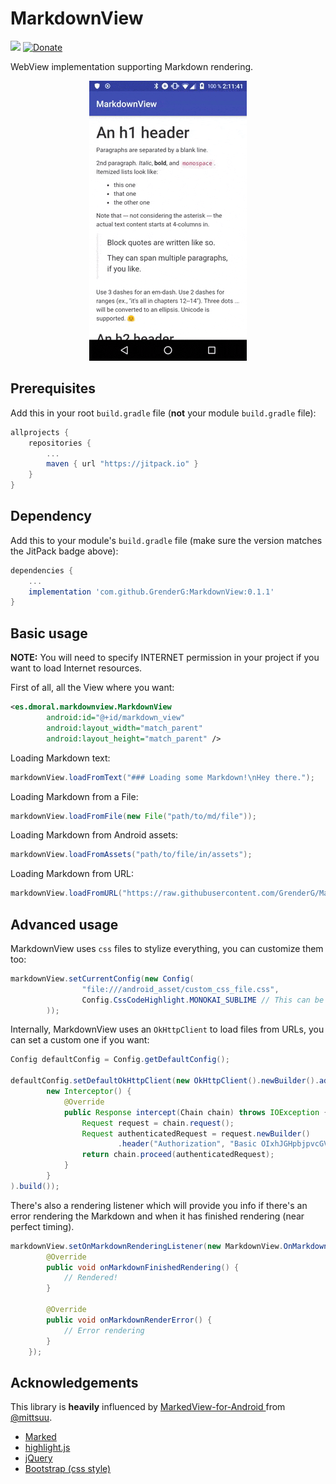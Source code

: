 # MarkdownView
[![](https://jitpack.io/v/GrenderG/MarkdownView.svg)](https://jitpack.io/#GrenderG/MarkdownView) [![Donate](https://img.shields.io/badge/Donate-PayPal-green.svg)](https://www.paypal.me/grenderg)

WebView implementation supporting Markdown rendering.

<div align="center">
	<img src="https://raw.githubusercontent.com/GrenderG/MarkdownView/master/art/demo.gif">
</div>

## Prerequisites

Add this in your root `build.gradle` file (**not** your module `build.gradle` file):

```gradle
allprojects {
	repositories {
		...
		maven { url "https://jitpack.io" }
	}
}
```

## Dependency

Add this to your module's `build.gradle` file (make sure the version matches the JitPack badge above):

```gradle
dependencies {
	...
	implementation 'com.github.GrenderG:MarkdownView:0.1.1'
}
```

## Basic usage

**NOTE:** You will need to specify INTERNET permission in your project if you want to load Internet resources.


First of all, all the View where you want:
```xml
<es.dmoral.markdownview.MarkdownView
        android:id="@+id/markdown_view"
        android:layout_width="match_parent"
        android:layout_height="match_parent" />
```

Loading Markdown text:
```java
markdownView.loadFromText("### Loading some Markdown!\nHey there.");
```

Loading Markdown from a File:
```java
markdownView.loadFromFile(new File("path/to/md/file"));
```

Loading Markdown from Android assets:
```java
markdownView.loadFromAssets("path/to/file/in/assets");
```

Loading Markdown from URL:
```java
markdownView.loadFromURL("https://raw.githubusercontent.com/GrenderG/MarkdownView/master/README.md");
```

## Advanced usage

MarkdownView uses `css` files to stylize everything, you can customize them too:
```java
markdownView.setCurrentConfig(new Config(
	            "file:///android_asset/custom_css_file.css",
	            Config.CssCodeHighlight.MONOKAI_SUBLIME // This can be a custom one too, but there's already added some options.
        ));
```

Internally, MarkdownView uses an `OkHttpClient` to load files from URLs, you can set a custom one if you want:
```java
Config defaultConfig = Config.getDefaultConfig();
        
defaultConfig.setDefaultOkHttpClient(new OkHttpClient().newBuilder().addInterceptor(
        new Interceptor() {
            @Override
            public Response intercept(Chain chain) throws IOException {
                Request request = chain.request();
                Request authenticatedRequest = request.newBuilder()
                        .header("Authorization", "Basic OIxhJGHpbjpvcGVuc2VzYW1l").build();
                return chain.proceed(authenticatedRequest);
            }
        }
).build());
```

There's also a rendering listener which will provide you info if there's an error rendering the Markdown and when it has finished rendering (near perfect timing).
```java
markdownView.setOnMarkdownRenderingListener(new MarkdownView.OnMarkdownRenderingListener() {
        @Override
        public void onMarkdownFinishedRendering() {
            // Rendered!
        }

        @Override
        public void onMarkdownRenderError() {
        	// Error rendering
        }
    });
```

## Acknowledgements

This library is **heavily** influenced by [MarkedView-for-Android
](https://github.com/mittsuu/MarkedView-for-Android) from [@mittsuu](https://github.com/mittsuu).

- [Marked](https://github.com/markedjs/marked)
- [highlight.js](https://highlightjs.org/)
- [jQuery](https://jquery.com/)
- [Bootstrap (css style)](http://getbootstrap.com/)